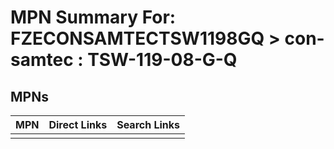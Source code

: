 



# MPN Summary For: FZECONSAMTECTSW1198GQ > con-samtec : TSW-119-08-G-Q

## MPNs
  

|MPN|Direct Links|Search Links|
| :--- | :--- | :--- |
||||
